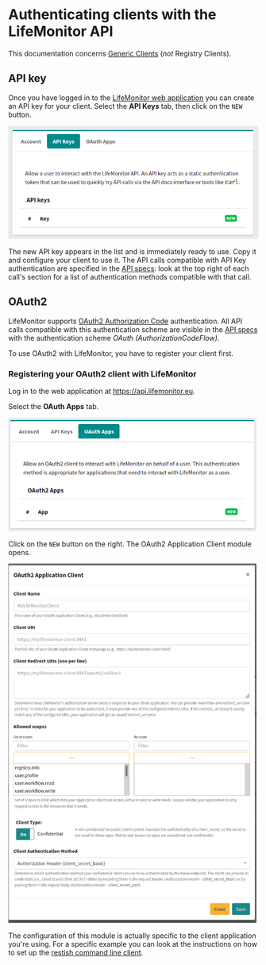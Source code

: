 # Authenticating clients with the LifeMonitor API

This documentation concerns [Generic Clients](lm_api_specs#clients) (*not*
Registry Clients).

## API key

Once you have logged in to the [LifeMonitor web
application](https://api.lifemonitor.eu) you can create an API key for your
client.  Select the **API Keys** tab, then click on the `NEW` button.

<img alt="LM Click to create new API key" src="images/lm_click_new_api_key.png" width="600" />

The new API key appears in the list and is immediately ready to use.  Copy it
and configure your client to use it.  The API calls compatible with API Key
authentication are specified in the [API
specs](https://api.lifemonitor.eu/static/apidocs.html): look at the top right
of each call's section for a list of authentication methods compatible with
that call.


## OAuth2

LifeMonitor supports [OAuth2 Authorization
Code](https://www.oauth.com/oauth2-servers/server-side-apps/authorization-code)
authentication.  All API calls
compatible with this authentication scheme are visible in the [API specs](https://api.lifemonitor.eu/static/apidocs.html) with the authentication scheme *OAuth (AuthorizationCodeFlow)*.

To use OAuth2 with LifeMonitor, you have to register your client first.


### Registering your OAuth2 client with LifeMonitor

Log in to the web application at <https://api.lifemonitor.eu>.

Select the **OAuth Apps** tab.

<img alt="LM OAuth Apps list" src="images/lm_oauth_apps.png" width="500" />

Click on the `NEW` button on the right.  The OAuth2 Application Client module
opens.

<img alt="LM OAuth Application Client"
src="images/lm_oauth2_application_client.png" width="500" />

The configuration of this module is actually specific to the client application
you're using.  For a specific example you can look at the instructions on how to
set up the [restish command line client](restish-cli).
